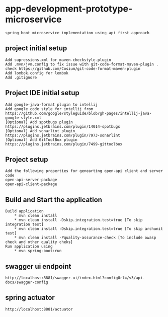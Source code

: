 # app-development-prototype-microservice
    spring boot microservice implementation using api first approach
## project initial setup
    Add supressions.xml for maven-checkstyle-plugin
    Add .mvn/jvm.config to fix issue with git-code-format-maven-plugin . check https://github.com/Cosium/git-code-format-maven-plugin
    Add lombok.config for lombok
    Add .gitignore
## Project IDE initial setup
    Add google-java-format plugin to intellij
    Add google code style for intellij from https://github.com/google/styleguide/blob/gh-pages/intellij-java-google-style.xml
    [Optional] Add spotbugs plugin https://plugins.jetbrains.com/plugin/14014-spotbugs
    [Optional] Add sonarlint plugin https://plugins.jetbrains.com/plugin/7973-sonarlint
    [Optional] Add GitToolBox plugin https://plugins.jetbrains.com/plugin/7499-gittoolbox

## Project setup 
    Add the following properties for genearting open-api client and server code 
    open-api-server-package
    open-api-client-package

## Build and Start the application
    Build application 
        * mvn clean install
        * mvn clean install -Dskip.integration.test=true [To skip integration test]
        * mvn clean install -Dskip.integration.test=true [To skip archunit test]
        * mvn clean install -Pquality-assurance-check [To include owasp check and other quality cheks]
    Run application using 
        * mvn spring-boot:run

## swagger ui endpoint
    http://localhost:8881/swagger-ui/index.html?configUrl=/v3/api-docs/swagger-config
## spring actuator 
    http://localhost:8881/actuator
